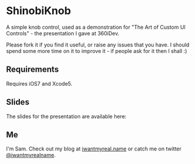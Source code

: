 ShinobiKnob
===========

A simple knob control, used as a demonstration for "The Art of Custom UI Controls" - the presentation I gave at 360iDev.

Please fork it if you find it useful, or raise any issues that you have. I should spend some more time on it to improve it - if people ask for it then I shall :)


## Requirements

Requires iOS7 and Xcode5.

## Slides

The slides for the presentation are available here:



## Me

I'm Sam. Check out my blog at [iwantmyreal.name](http://iwantmyreal.name) or catch me on twitter [@iwantmyrealname](https://twitter.com/iwantmyrealname).

